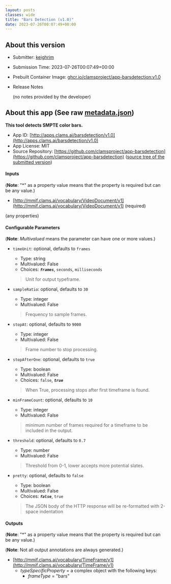 ```yaml
---
layout: posts
classes: wide
title: "Bars Detection (v1.0)"
date: 2023-07-26T00:07:49+00:00
---
```

## About this version

- Submitter: [keighrim](https://github.com/keighrim)
- Submission Time: 2023-07-26T00:07:49+00:00
- Prebuilt Container Image: [ghcr.io/clamsproject/app-barsdetection:v1.0](https://github.com/clamsproject/app-barsdetection/pkgs/container/app-barsdetection/v1.0)
- Release Notes

    (no notes provided by the developer)

## About this app (See raw [metadata.json](metadata.json))

**This tool detects SMPTE color bars.**

- App ID: [http://apps.clams.ai/barsdetection/v1.0](http://apps.clams.ai/barsdetection/v1.0)
- App License: MIT
- Source Repository: [https://github.com/clamsproject/app-barsdetection](https://github.com/clamsproject/app-barsdetection) ([source tree of the submitted version](https://github.com/clamsproject/app-barsdetection/tree/v1.0))


#### Inputs
(**Note**: "*" as a property value means that the property is required but can be any value.)

- [http://mmif.clams.ai/vocabulary/VideoDocument/v1](http://mmif.clams.ai/vocabulary/VideoDocument/v1) (required)

 (any properties)



#### Configurable Parameters
(**Note**: _Multivalued_ means the parameter can have one or more values.)

- `timeUnit`: optional, defaults to `frames`

    - Type: string
    - Multivalued: False
    - Choices: **_`frames`_**, `seconds`, `milliseconds`


    > Unit for output typeframe.
- `sampleRatio`: optional, defaults to `30`

    - Type: integer
    - Multivalued: False


    > Frequency to sample frames.
- `stopAt`: optional, defaults to `9000`

    - Type: integer
    - Multivalued: False


    > Frame number to stop processing.
- `stopAfterOne`: optional, defaults to `true`

    - Type: boolean
    - Multivalued: False
    - Choices: `false`, **_`true`_**


    > When True, processing stops after first timeframe is found.
- `minFrameCount`: optional, defaults to `10`

    - Type: integer
    - Multivalued: False


    > minimum number of frames required for a timeframe to be included in the output.
- `threshold`: optional, defaults to `0.7`

    - Type: number
    - Multivalued: False


    > Threshold from 0-1, lower accepts more potential slates.
- `pretty`: optional, defaults to `false`

    - Type: boolean
    - Multivalued: False
    - Choices: **_`false`_**, `true`


    > The JSON body of the HTTP response will be re-formatted with 2-space indentation


#### Outputs
(**Note**: "*" as a property value means that the property is required but can be any value.)

(**Note**: Not all output annotations are always generated.)

- [http://mmif.clams.ai/vocabulary/TimeFrame/v1](http://mmif.clams.ai/vocabulary/TimeFrame/v1)
    - _typeSpecificProperty_ = a complex object with the following keys:
        - _frameType_ = "bars"


